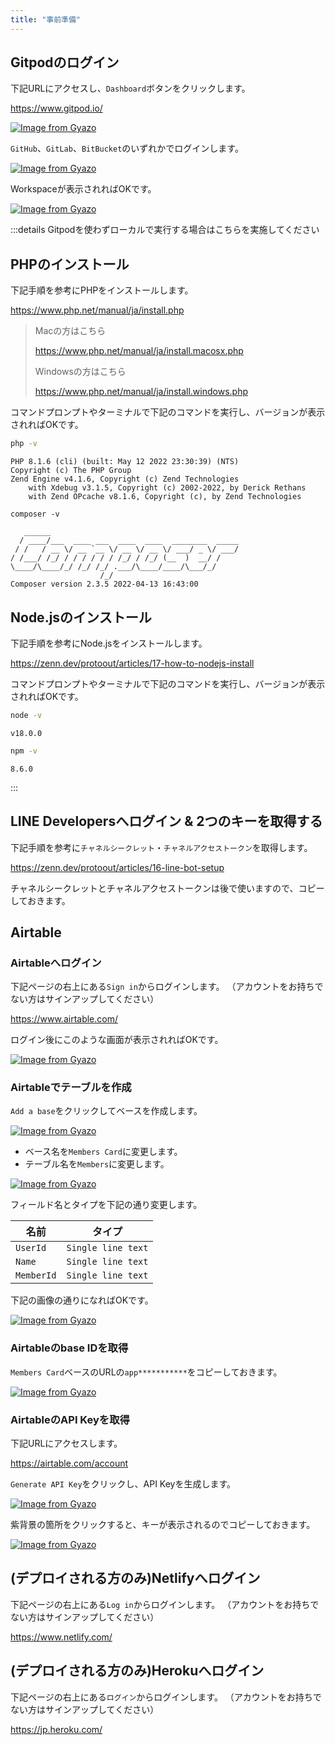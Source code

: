 ```yaml
---
title: "事前準備"
---
```


## Gitpodのログイン

下記URLにアクセスし、`Dashboard`ボタンをクリックします。

https://www.gitpod.io/

[![Image from Gyazo](https://i.gyazo.com/ea8a859be2c316aa0cc0197cf17ec991.png)](https://gyazo.com/ea8a859be2c316aa0cc0197cf17ec991)

`GitHub`、`GitLab`、`BitBucket`のいずれかでログインします。

[![Image from Gyazo](https://i.gyazo.com/50aa1ba66952106b5df46dcca2440a01.png)](https://gyazo.com/50aa1ba66952106b5df46dcca2440a01)

Workspaceが表示されればOKです。

[![Image from Gyazo](https://i.gyazo.com/5f9ccc9c470b955d7e8db5563bb1aa8a.png)](https://gyazo.com/5f9ccc9c470b955d7e8db5563bb1aa8a)

:::details Gitpodを使わずローカルで実行する場合はこちらを実施してください

## PHPのインストール

下記手順を参考にPHPをインストールします。

https://www.php.net/manual/ja/install.php

> Macの方はこちら
>
> https://www.php.net/manual/ja/install.macosx.php
> 
> Windowsの方はこちら
>
> https://www.php.net/manual/ja/install.windows.php

コマンドプロンプトやターミナルで下記のコマンドを実行し、バージョンが表示されればOKです。

```bash
php -v
```

```log
PHP 8.1.6 (cli) (built: May 12 2022 23:30:39) (NTS)
Copyright (c) The PHP Group
Zend Engine v4.1.6, Copyright (c) Zend Technologies
    with Xdebug v3.1.5, Copyright (c) 2002-2022, by Derick Rethans
    with Zend OPcache v8.1.6, Copyright (c), by Zend Technologies
```

```
composer -v
```

```log
   ______
  / ____/___  ____ ___  ____  ____  ________  _____
 / /   / __ \/ __ `__ \/ __ \/ __ \/ ___/ _ \/ ___/
/ /___/ /_/ / / / / / / /_/ / /_/ (__  )  __/ /
\____/\____/_/ /_/ /_/ .___/\____/____/\___/_/
                    /_/
Composer version 2.3.5 2022-04-13 16:43:00
```

## Node.jsのインストール

下記手順を参考にNode.jsをインストールします。

https://zenn.dev/protoout/articles/17-how-to-nodejs-install

コマンドプロンプトやターミナルで下記のコマンドを実行し、バージョンが表示されればOKです。

```bash
node -v
```

```log
v18.0.0
```

```bash
npm -v
```

```log
8.6.0
```

:::

## LINE Developersへログイン & 2つのキーを取得する

下記手順を参考に`チャネルシークレット`・`チャネルアクセストークン`を取得します。

https://zenn.dev/protoout/articles/16-line-bot-setup

チャネルシークレットとチャネルアクセストークンは後で使いますので、コピーしておきます。

## Airtable

### Airtableへログイン

下記ページの右上にある`Sign in`からログインします。
（アカウントをお持ちでない方はサインアップしてください）

https://www.airtable.com/

ログイン後にこのような画面が表示されればOKです。

[![Image from Gyazo](https://i.gyazo.com/fec2236bbacd86c9eb74eb16018da6b7.png)](https://gyazo.com/fec2236bbacd86c9eb74eb16018da6b7)

### Airtableでテーブルを作成

`Add a base`をクリックしてベースを作成します。

[![Image from Gyazo](https://i.gyazo.com/4aa7d2c12a5fc64160cfebb1e806bf7b.png)](https://gyazo.com/4aa7d2c12a5fc64160cfebb1e806bf7b)

- ベース名を`Members Card`に変更します。
- テーブル名を`Members`に変更します。

[![Image from Gyazo](https://i.gyazo.com/7519989ec2a33d1eb7ca1c86a0e97d33.png)](https://gyazo.com/7519989ec2a33d1eb7ca1c86a0e97d33)

フィールド名とタイプを下記の通り変更します。

| 名前 | タイプ |
| -- | -- |
| `UserId` | `Single line text` |
| `Name` | `Single line text` |
| `MemberId` | `Single line text` |

下記の画像の通りになればOKです。

[![Image from Gyazo](https://i.gyazo.com/f1c442d1699f43ac605083a1e1e7f46d.png)](https://gyazo.com/f1c442d1699f43ac605083a1e1e7f46d)

### Airtableのbase IDを取得

`Members Card`ベースのURLの`app***********`をコピーしておきます。

[![Image from Gyazo](https://i.gyazo.com/f01a5de2812822c57ecb922639ae7eb3.png)](https://gyazo.com/f01a5de2812822c57ecb922639ae7eb3)

### AirtableのAPI Keyを取得

下記URLにアクセスします。

https://airtable.com/account

`Generate API Key`をクリックし、API Keyを生成します。

[![Image from Gyazo](https://i.gyazo.com/25f2b5395ed36143aa2ad2bb5dfb1c41.png)](https://gyazo.com/25f2b5395ed36143aa2ad2bb5dfb1c41)

紫背景の箇所をクリックすると、キーが表示されるのでコピーしておきます。

[![Image from Gyazo](https://i.gyazo.com/9972a23a9493da3bf29135da56894ea0.png)](https://gyazo.com/9972a23a9493da3bf29135da56894ea0)

## (デプロイされる方のみ)Netlifyへログイン

下記ページの右上にある`Log in`からログインします。
（アカウントをお持ちでない方はサインアップしてください）

https://www.netlify.com/

## (デプロイされる方のみ)Herokuへログイン

下記ページの右上にある`ログイン`からログインします。
（アカウントをお持ちでない方はサインアップしてください）

https://jp.heroku.com/
